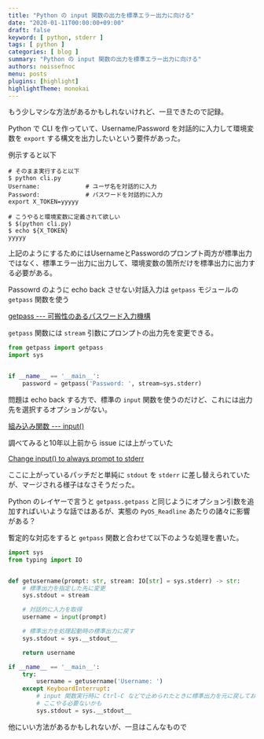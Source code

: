 ```yaml
---
title: "Python の input 関数の出力を標準エラー出力に向ける"
date: "2020-01-11T00:00:00+09:00"
draft: false
keyword: [ python, stderr ]
tags: [ python ]
categories: [ blog ]
summary: "Python の input 関数の出力を標準エラー出力に向ける"
authors: noissefnoc
menu: posts
plugins: [highlight]
highlightTheme: monokai
---
```


もう少しマシな方法があるかもしれないけれど、一旦できたので記録。

Python で CLI を作っていて、Username/Password を対話的に入力して環境変数を `export` する構文を出力したいという要件があった。

例示すると以下

``` console
# そのまま実行すると以下
$ python cli.py
Username:             # ユーザ名を対話的に入力
Password:             # パスワードを対話的に入力
export X_TOKEN=yyyyy

# こうやると環境変数に定義されて欲しい
$ $(python cli.py)
$ echo ${X_TOKEN}
yyyyy
```

上記のようにするためにはUsernameとPasswordのプロンプト両方が標準出力ではなく、標準エラー出力に出力して、環境変数の箇所だけを標準出力に出力する必要がある。


Passowrd のように echo back させない対話入力は `getpass` モジュールの `getpass` 関数を使う

[getpass --- 可搬性のあるパスワード入力機構](https://docs.python.org/ja/3/library/getpass.html)

`getpass` 関数には `stream` 引数にプロンプトの出力先を変更できる。

``` python
from getpass import getpass
import sys


if __name__ == '__main__':
    password = getpass('Password: ', stream=sys.stderr)
```

問題は echo back する方で、標準の `input` 関数を使うのだけど、これには出力先を選択するオプションがない。

[組み込み関数 --- input()](https://docs.python.org/ja/3/library/functions.html#input)

調べてみると10年以上前から issue には上がっていた

[Change input() to always prompt to stderr](https://bugs.python.org/issue1927)

ここに上がっているパッチだと単純に `stdout` を `stderr` に差し替えられていたが、マージされる様子はなさそうだった。

Python のレイヤーで言うと `getpass.getpass` と同じようにオプション引数を追加すればいいような話ではあるが、実態の `PyOS_Readline` あたりの諸々に影響がある？

暫定的な対応をすると `getpass` 関数と合わせて以下のような処理を書いた。

``` python
import sys
from typing import IO


def getusername(prompt: str, stream: IO[str] = sys.stderr) -> str:
    # 標準出力を指定した先に変更
    sys.stdout = stream

    # 対話的に入力を取得
    username = input(prompt)

    # 標準出力を処理起動時の標準出力に戻す
    sys.stdout = sys.__stdout__

    return username

if __name__ == '__main__':
    try:
        username = getusername('Username: ')
    except KeyboardInterrupt:
        # input 関数実行時に Ctrl-C などで止められたときに標準出力を元に戻しておく
        # ここやる必要ないかも
        sys.stdout = sys.__stdout__
```

他にいい方法があるかもしれないが、一旦はこんなもので
